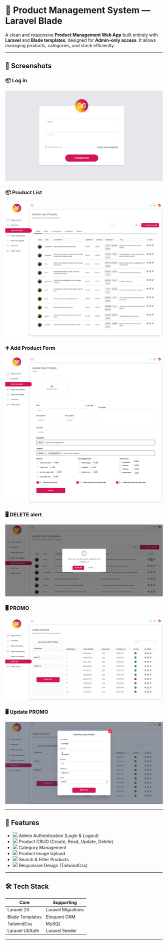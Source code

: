 # 🛒 Product Management System — Laravel Blade

A clean and responsive **Product Management Web App** built entirely with **Laravel** and **Blade templates**, designed for **Admin-only access**. It allows managing products, categories, and stock efficiently.

---

## 📸 Screenshots

### 📦 Log in 
![Log in](./screenshots/login.png)

### 📦 Product List  
![Product List](./screenshots/produits.png)

### ➕ Add Product Form  
![Add Product](./screenshots/add_produits.png)

### 🖥️ DELETE alert  
![DELETE alert](./screenshots/supp.png)

### 🖥️ PROMO 
![PROMO LIST](./screenshots/promo.png)

### 🖥️ Update PROMO 
![PROMO LIST](./screenshots/mod_promo.png)

---

<h2>🔧 Features</h2>

<ul>
  <li><img src="https://img.icons8.com/ios-glyphs/20/lock--v1.png"/> Admin Authentication (Login & Logout)</li>
  <li><img src="https://img.icons8.com/ios-glyphs/20/open-box.png"/> Product CRUD (Create, Read, Update, Delete)</li>
  <li><img src="https://img.icons8.com/ios-glyphs/20/sorting-options.png"/> Category Management</li>
  <li><img src="https://img.icons8.com/ios-glyphs/20/image.png"/> Product Image Upload</li>
  <li><img src="https://img.icons8.com/ios-glyphs/20/search.png"/> Search & Filter Products</li>
  <li><img src="https://img.icons8.com/ios-glyphs/20/responsive.png"/> Responsive Design (TailwindCss)</li>
</ul>

---

## 🛠️ Tech Stack

| Core            | Supporting        |
|-----------------|-------------------|
| Laravel 10      | Laravel Migrations |
| Blade Templates | Eloquent ORM       |
| TailwindCss     | MySQL              |
| Laravel UI/Auth | Laravel Seeder     |

---

